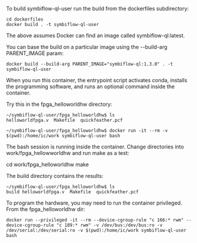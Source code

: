 To build symbiflow-ql-user run the build from the dockerfiles subdirectory:
```
cd dockerfiles
docker build . -t symbiflow-ql-user
```
The above assumes Docker can find an image called symbiflow-ql:latest.  

You can base the build on a particular image using the --build-arg PARENT_IMAGE param:
```
docker build --build-arg PARENT_IMAGE="symbiflow-ql:1.3.0" . -t symbiflow-ql-user
```
When you run this container, the entrypoint script activates conda,
installs the programming software, and runs an optional command 
inside the container.

Try this in the fpga_helloworldhw directory:
```
~/symbiflow-ql-user/fpga_helloworldhw$ ls
helloworldfpga.v  Makefile  quickfeather.pcf

~/symbiflow-ql-user/fpga_helloworldhw$ docker run -it --rm -v $(pwd):/home/ic/work symbiflow-ql-user bash

```
The bash session is running inside the container.  Change directories into work/fpga_hellowworldhw
and run make as a test:

cd work/fpga_helloworldhw
make 

The build directory contains the results:
```
~/symbiflow-ql-user/fpga_helloworldhw$ ls
build helloworldfpga.v  Makefile  quickfeather.pcf
```
To program the hardware, you may need to run the container privileged.  From the fpga_helloworldhw dir:
```
docker run --privileged -it --rm --device-cgroup-rule "c 166:* rwm" --device-cgroup-rule "c 189:* rwm" -v /dev/bus:/dev/bus:ro -v /dev/serial:/dev/serial:ro -v $(pwd):/home/ic/work symbiflow-ql-user bash
```